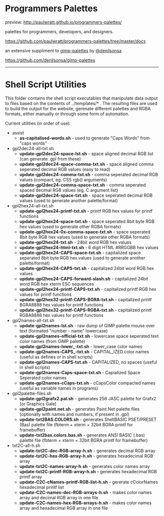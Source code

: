 # Programmers Palettes

preview:
http://paulwratt.github.io/programmers-palettes/

palettes for programmers, developers, and designers.

https://github.com/paulwratt/programmers-palettes/tree/master/docs

an extensive suppliment to [gimp-palettes][gimp-preview] by [@denilsonsa][denilsonsa]

<https://github.com/denilsonsa/gimp-palettes>

----

# Shell Script Utilities

This folder contains the shell script executables that manipulate data output to files based on the contents of ../templates/* . The resulting files are used to build the output for the website, gerenate different palettes and RGBA formats, either manually or through some form of automation.

Current utilities (in order of use):
* assist
    * **as-capitalised-words.sh** - used to generate "Caps Words" from "caps words"
* gpl2dec24-all-txt.sh
    * **update-gpl2dec24-space-lst.sh** - space aligned decimal RGB list (can generate .gpl from these)
    * **update-gpl2dec24-space-comma-txt.sh** - space aligned comma seperated decimal RGB values (easy to read)
    * **update-gpl2dec24-comma-txt.sh** - comma seperated decimal RGB values (compact, eg. CSS rgb() arguments)
    * **update-gpl2dec24-comma-space-txt.sh** - comma seperated spaced decimal RGB values (eg. C argument list)
    * **update-gpl2dec24-space-txt.sh** - space seperated decimal RGB values (used to generate another palette/format)
* gpl2hex24-all-txt.sh
    * **update-gpl2hex24-printf-txt.sh** - printf RGB hex values for printf functions
    * **update-gpl2hex24-space-txt.sh** - space seperated 8bit byte RGB hex values (used to generate other RGBA formats)
    * **update-gpl2hex24-0x-comma-space-txt.sh** - space seperated 8bit byte RGB hex values (used to generate other RGBA formats)
    * **update-gpl2hex24-txt.sh** - 24bit word RGB hex values
    * **update-gpl2hex24-html-txt.sh** - 6 digit HTML #RRGGBB hex values
    * **update-gpl2hex24-CAPS-space-txt.sh** - capitalized space seperated 8bit byte RGB hex values (used to generate another palette/format)
    * **update-gpl2hex24-CAPS-txt.sh** - capitalized 24bit word RGB hex values
    * **update-gpl2hex24-CAPS-forward-slash.sh** - capitalized 24bit word RGB hex xterm ESC sequences
    * **update-gpl2hex24-printf-CAPS-txt.sh** - capitalized printf RGB hex values for printf functions
    * **update-gpl2hex32-printf-CAPS-BGRA-txt.sh** - capitalized printf BGRA8888 hex values for printf functions
    * **update-gpl2hex32-printf-CAPS-RGBA-txt.sh** - capitalized printf RGBA8888 hex values for printf functions
* gpl2names-all-txt.sh
    * **update-gpl2names-lst.sh** - raw dump of GiMP palette mouse over text (formated "number - name" lowercase)
    * **update-gpl2names-official-txt.sh** - lowercase space seperated text color names (from GiMP palette)
    * **update-gpl2names-lower_-txt.sh** - lower_case color names
    * **update-gpl2names-CAPS_-txt.sh** - CAPITAL_IZED color names (useful as defines or in shell scripts)
    * **update-gpl2names-CAPS-txt.sh** - CAPITALIZED, no spaces (useful in shell scripts)
    * **update-gpl2names-Caps-space-txt.sh** - Capialized Space Seperated color names
    * **update-gpl2names-cCaps-txt.sh** - cCapsColor compacted names (useful as variable names in programs)
* gpl2palette-files.sh
    * **update-gpl2grafx2.pal.sh** - generates 256 JASC palette for Grafx2 (or Graphics Gale)
    * **update-gpl2paint.net.sh** - generates Paint.Net palette files (optionally with names and numbers, if present in .gpl)
    * **update-txt2BAS.COLORS.sh** - generates ShellBASIC PSET/PRESET (Bas) palette file (fbterm + xterm + 32bit BGRA printf for framebuffer)
    * **update-txt2bas.colors.bas.sh** - generates ANSI BASIC (.bas) palette file (fbterm + xterm + 32bit BGRA printf for framebuffer)
* txt2C-all-h.sh
    * **update-txt2C-dec-RGB-array-h.sh** - generates decimal RGB array
    * **update-txt2C-hex-RGB-array-h.sh** - generates hexadecimal RGB array
    * **update-txt2C-names-array-h.sh** - generates color names array
    * **update-txt2C-printf-RGB-array-h.sh** - generates hexadecimal RGB printf array
    * **update-C2C-cNames-printf-RGB-list-h.sh** - gererate cColorNames hexadecimal printf list
    * **update-C2C-names-dec-RGB-arrays-h.sh** - makes color names array and decimal RGB array in one file
    * **update-C2C-names-hex-RGB-arrays-h.sh** - makes color names array and hexadecimal RGB array in one file


[denilsonsa]: https://github.com/denilsonsa
[gimp-preview]: http://denilsonsa.github.io/gimp-palettes/index.html
